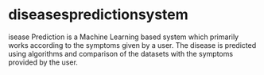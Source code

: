 # diseasespredictionsystem
isease Prediction is a Machine Learning based system which primarily works according to the symptoms given by a user. The disease is predicted using algorithms and comparison of the datasets with the symptoms provided by the user.
